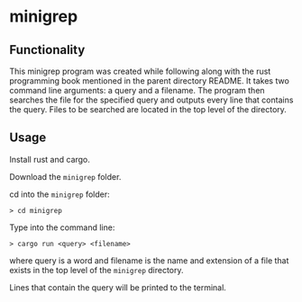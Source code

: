 # minigrep

## Functionality

This minigrep program was created while following along with the rust programming book mentioned in the parent directory README. It takes two command line arguments: a query and a filename. The program then searches the file for the specified query and outputs every line that contains the query. Files to be searched are located in the top level of the directory. 

## Usage

Install rust and cargo.

Download the `minigrep` folder.

cd into the `minigrep` folder:

`> cd minigrep`

Type into the command line:

`> cargo run <query> <filename>`

where query is a word and filename is the name and extension of a file that exists in the top level of the `minigrep` directory.

Lines that contain the query will be printed to the terminal.
